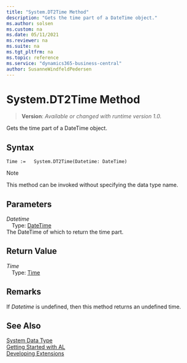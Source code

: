 ```yaml
---
title: "System.DT2Time Method"
description: "Gets the time part of a DateTime object."
ms.author: solsen
ms.custom: na
ms.date: 05/11/2021
ms.reviewer: na
ms.suite: na
ms.tgt_pltfrm: na
ms.topic: reference
ms.service: "dynamics365-business-central"
author: SusanneWindfeldPedersen
---
```

[//]: # (START>DO_NOT_EDIT)
[//]: # (IMPORTANT:Do not edit any of the content between here and the END>DO_NOT_EDIT.)
[//]: # (Any modifications should be made in the .xml files in the ModernDev repo.)
# System.DT2Time Method
> **Version**: _Available or changed with runtime version 1.0._

Gets the time part of a DateTime object.


## Syntax
```
Time :=   System.DT2Time(Datetime: DateTime)
```
> [!NOTE]
> This method can be invoked without specifying the data type name.
## Parameters
*Datetime*  
&emsp;Type: [DateTime](../datetime/datetime-data-type.md)  
The DateTime of which to return the time part.  


## Return Value
*Time*  
&emsp;Type: [Time](../time/time-data-type.md)  



[//]: # (IMPORTANT: END>DO_NOT_EDIT)

## Remarks  
 If *Datetime* is undefined, then this method returns an undefined time.

## See Also
[System Data Type](system-data-type.md)  
[Getting Started with AL](../../devenv-get-started.md)  
[Developing Extensions](../../devenv-dev-overview.md)